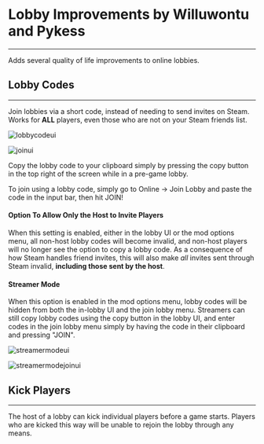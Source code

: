 # Lobby Improvements by Willuwontu and Pykess
---------------------------------------------

Adds several quality of life improvements to online lobbies.

## Lobby Codes
--------------

Join lobbies via a short code, instead of needing to send invites on Steam. Works for **ALL** players, even those who are not on your Steam friends list.

![lobbycodeui](https://github.com/willuwontu/LobbyCodes/blob/main/lobbycodeui.png?raw=true)

![joinui](https://github.com/willuwontu/LobbyCodes/blob/main/joinui.png?raw=true)

Copy the lobby code to your clipboard simply by pressing the copy button in the top right of the screen while in a pre-game lobby.

To join using a lobby code, simply go to Online -> Join Lobby and paste the code in the input bar, then hit JOIN!

#### Option To Allow Only the Host to Invite Players

When this setting is enabled, either in the lobby UI or the mod options menu, all non-host lobby codes will become invalid, and non-host players will no longer see the option to copy a lobby code. As a consequence of how Steam handles friend invites, this will also make _all_ invites sent through Steam invalid, **including those sent by the host**.

#### Streamer Mode

When this option is enabled in the mod options menu, lobby codes will be hidden from both the in-lobby UI and the join lobby menu. Streamers can still copy lobby codes using the copy button in the lobby UI, and enter codes in the join lobby menu simply by having the code in their clipboard and pressing "JOIN".

![streamermodeui](https://github.com/willuwontu/LobbyCodes/blob/main/streamermodeui.png?raw=true)

![streamermodejoinui](https://github.com/willuwontu/LobbyCodes/blob/main/streamermodejoinui.png?raw=true)

## Kick Players
---------------

The host of a lobby can kick individual players before a game starts. Players who are kicked this way will be unable to rejoin the lobby through any means.

